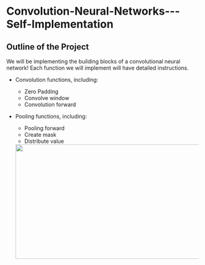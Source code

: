 # Convolution-Neural-Networks---Self-Implementation

## Outline of the Project

We will be implementing the building blocks of a convolutional neural network! Each function we will implement will have detailed instructions.

- Convolution functions, including:
    - Zero Padding
    - Convolve window 
    - Convolution forward
- Pooling functions, including:
    - Pooling forward
    - Create mask 
    - Distribute value
    
    <img src="../architecture.png" style="width:800px;height:300px;">
